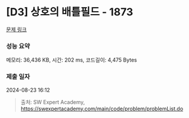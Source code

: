 # [D3] 상호의 배틀필드 - 1873 

[문제 링크](https://swexpertacademy.com/main/code/problem/problemDetail.do?contestProbId=AV5LyE7KD2ADFAXc) 

### 성능 요약

메모리: 36,436 KB, 시간: 202 ms, 코드길이: 4,475 Bytes

### 제출 일자

2024-08-23 16:12



> 출처: SW Expert Academy, https://swexpertacademy.com/main/code/problem/problemList.do